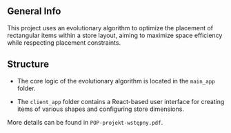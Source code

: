 ## General Info

This project uses an evolutionary algorithm to optimize the placement of rectangular items within a store layout, aiming to maximize space efficiency while respecting placement constraints.

## Structure

- The core logic of the evolutionary algorithm is located in the `main_app` folder.

- The `client_app` folder contains a React-based user interface for creating items of various shapes and configuring store dimensions.

More details can be found in `POP-projekt-wstępny.pdf`.
